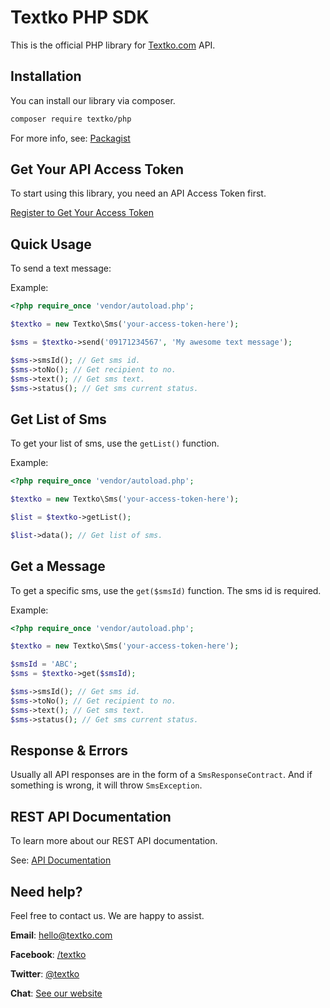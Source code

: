 # Textko PHP SDK

This is the official PHP library for [Textko.com](https://textko.com) API.

## Installation
You can install our library via composer.
```bash
composer require textko/php
```

For more info, see: [Packagist](https://packagist.org/packages/textko/php)

## Get Your API Access Token
To start using this library, you need an API Access Token first.

[Register to Get Your Access Token](https://textko.com/register)

## Quick Usage

To send a text message:

Example:
```php
<?php require_once 'vendor/autoload.php';

$textko = new Textko\Sms('your-access-token-here');

$sms = $textko->send('09171234567', 'My awesome text message');

$sms->smsId(); // Get sms id.
$sms->toNo(); // Get recipient to no.
$sms->text(); // Get sms text.
$sms->status(); // Get sms current status.

```

## Get List of Sms

To get your list of sms, use the `getList()` function.

Example:
```php
<?php require_once 'vendor/autoload.php';

$textko = new Textko\Sms('your-access-token-here');

$list = $textko->getList();

$list->data(); // Get list of sms.

```

## Get a Message

To get a specific sms, use the `get($smsId)` function. The sms id is required.

Example:
```php
<?php require_once 'vendor/autoload.php';

$textko = new Textko\Sms('your-access-token-here');

$smsId = 'ABC';
$sms = $textko->get($smsId);

$sms->smsId(); // Get sms id.
$sms->toNo(); // Get recipient to no.
$sms->text(); // Get sms text.
$sms->status(); // Get sms current status.

```

## Response &amp; Errors

Usually all API responses are in the form of a `SmsResponseContract`.
And if something is wrong, it will throw `SmsException`.

## REST API Documentation

To learn more about our REST API documentation.

See: [API Documentation](http://textko.com/developers)

## Need help?

Feel free to contact us. We are happy to assist.

**Email**: [hello@textko.com](mailto:hello@textko.com)

**Facebook**: [/textko](https://fb.com/textko)

**Twitter**: [@textko](https://twitter.com/textko)

**Chat**: [See our website](https://textko.com)